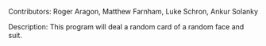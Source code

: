 Contributors: Roger Aragon, Matthew Farnham, Luke Schron, Ankur Solanky

Description: This program will deal  a random card of a random face and suit. 



